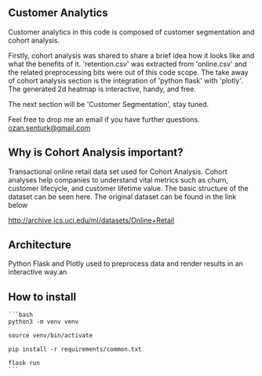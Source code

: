 ## Customer Analytics

Customer analytics in this code is composed of customer segmentation and cohort analysis.

Firstly, cohort analysis was shared to share a brief idea how it looks like and what the
benefits of it. 'retention.csv' was extracted from 'online.csv' and the related preprocessing
bits were out of this code scope. The take away of cohort analysis section is the integration of
'python flask' with 'plotly'. The generated 2d heatmap is interactive, handy, and free.

The next section will be 'Customer Segmentation', stay tuned.

Feel free to drop me an email if you have further questions.
ozan.senturk@gmail.com

## Why is Cohort Analysis important?

Transactional online retail data set used for Cohort Analysis.
Cohort analyses help companies to understand vital metrics such as churn,
customer lifecycle, and customer lifetime value. The basic structure of
the dataset can be seen here. The original dataset can be found in the link below

http://archive.ics.uci.edu/ml/datasets/Online+Retail

## Architecture
Python Flask and Plotly used to preprocess data and render results in an interactive way.an

## How to install

    ```bash
    python3 -m venv venv

    source venv/bin/activate

    pip install -r requirements/common.txt

    flask run
    ```

